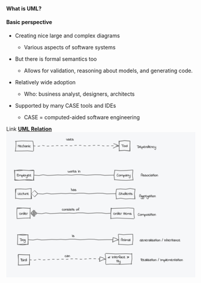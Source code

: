 #### What is UML?

#### Basic perspective

- Creating nice large and complex diagrams
  - Various aspects of software systems

- But there is formal semantics too
  - Allows for validation, reasoning about models, and generating code.

- Relatively wide adoption
  - Who: business analyst, designers, architects

- Supported by many CASE tools and IDEs
  - CASE = computed-aided software engineering

Link [**UML Relation**](https://www.umlboard.com/docs/relations/)
![alt text](image.png)
